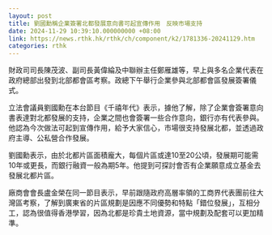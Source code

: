 ```yaml
---
layout: post
title: 劉國勳稱企業簽署北都發展意向書可起宣傳作用　反映市場支持
date: 2024-11-29 10:39:10.000000000 +08:00
link: https://news.rthk.hk/rthk/ch/component/k2/1781336-20241129.htm
categories: rthk
---
```


財政司司長陳茂波、副司長黃偉綸及中聯辦主任鄭雁雄等，早上與多名企業代表在政府總部出發到北部都會區考察。政總下午舉行企業參與北部都會區發展簽署儀式。

立法會議員劉國勳在本台節目《千禧年代》表示，據他了解，除了企業會簽署意向書表達對北都發展的支持，企業之間也會簽署一些合作意向，銀行亦有代表參與。他認為今次做法可起到宣傳作用，給予大家信心，市場很支持發展北都，並透過政府主導、公私營合作發展。

劉國勳表示，由於北都片區面積龐大，每個片區或達10至20公頃，發展期可能需10年或更長，而銀行融資一般為期5年。他提到可探討會否有企業願意成立基金去發展北都片區。

廠商會會長盧金榮在同一節目表示，早前跟隨政府高層率領的工商界代表團前往大灣區考察，了解到廣東省的片區規劃是因應不同優勢和特點「錯位發展」，互相分工，認為很值得香港學習，因為北都是珍貴土地資源，當中規劃及配套可以更加精準。
